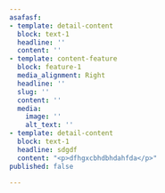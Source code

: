 ```yaml
---
asafasf:
- template: detail-content
  block: text-1
  headline: ''
  content: ''
- template: content-feature
  block: feature-1
  media_alignment: Right
  headline: ''
  slug: ''
  content: ''
  media:
    image: ''
    alt_text: ''
- template: detail-content
  block: text-1
  headline: sdgdf
  content: "<p>dfhgxcbhdbhdahfda</p>"
published: false

---
```

